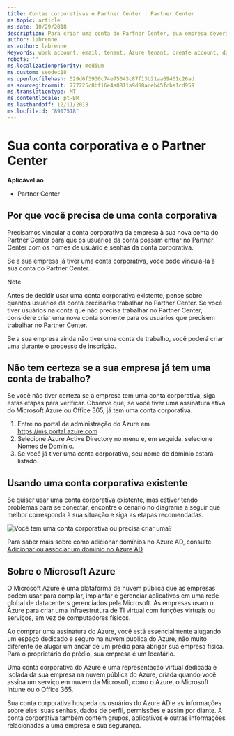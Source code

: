 ```yaml
---
title: Contas corporativas e Partner Center | Partner Center
ms.topic: article
ms.date: 10/29/2018
description: Para criar uma conta do Partner Center, sua empresa deverá ter uma conta de trabalho. Se você tiver uma assinatura ativa do Microsoft Azure ou Office 365, você já tiver uma conta corporativa.
author: labrenne
ms.author: labrenne
Keywords: work account, email, tenant, Azure tenant, create account, domain name
robots: ''
ms.localizationpriority: medium
ms.custom: seodec18
ms.openlocfilehash: 529d6f3930c74e75043c87f13b21aa69461c26ad
ms.sourcegitcommit: 777225c8bf16e4a8811a9d88aceb45fcba1cd959
ms.translationtype: MT
ms.contentlocale: pt-BR
ms.lasthandoff: 12/11/2018
ms.locfileid: "8917518"
---
```

# <a name="your-company-work-account-and-partner-center"></a>Sua conta corporativa e o Partner Center  

**Aplicável ao**

-  Partner Center

## <a name="why-you-need-a-work-account"></a>Por que você precisa de uma conta corporativa

Precisamos vincular a conta corporativa da empresa à sua nova conta do Partner Center para que os usuários da conta possam entrar no Partner Center com os nomes de usuário e senhas da conta corporativa.

Se a sua empresa já tiver uma conta corporativa, você pode vinculá-la à sua conta do Partner Center. 

> [!NOTE]  
>  Antes de decidir usar uma conta corporativa existente, pense sobre quantos usuários da conta precisarão trabalhar no Partner Center. Se você tiver usuários na conta que não precisa trabalhar no Partner Center, considere criar uma nova conta somente para os usuários que precisem trabalhar no Partner Center.

Se a sua empresa ainda não tiver uma conta de trabalho, você poderá criar uma durante o processo de inscrição. 

## <a name="not-sure-if-your-company-already-has-a-work-account"></a>Não tem certeza se a sua empresa já tem uma conta de trabalho?

Se você não tiver certeza se a empresa tem uma conta corporativa, siga estas etapas para verificar. Observe que, se você tiver uma assinatura ativa do Microsoft Azure ou Office 365, já tem uma conta corporativa.
1.  Entre no portal de administração do Azure em https://ms.portal.azure.com
2.  Selecione Azure Active Directory no menu e, em seguida, selecione Nomes de Domínio.
3.  Se você já tiver uma conta corporativa, seu nome de domínio estará listado.

## <a name="using-an-existing-work-account"></a>Usando uma conta corporativa existente

Se quiser usar uma conta corporativa existente, mas estiver tendo problemas para se conectar, encontre o cenário no diagrama a seguir que melhor corresponda à sua situação e siga as etapas recomendadas. 

![Você tem uma conta corporativa ou precisa criar uma?](images/onboardingAADFlow.png)

Para saber mais sobre como adicionar domínios no Azure AD, consulte [Adicionar ou associar um domínio no Azure AD](https://docs.microsoft.com/azure/active-directory/active-directory-add-domain)

## <a name="about-microsoft-azure"></a>Sobre o Microsoft Azure

O Microsoft Azure é uma plataforma de nuvem pública que as empresas podem usar para compilar, implantar e gerenciar aplicativos em uma rede global de datacenters gerenciados pela Microsoft. As empresas usam o Azure para criar uma infraestrutura de TI virtual com funções virtuais ou serviços, em vez de computadores físicos. 

Ao comprar uma assinatura do Azure, você está essencialmente alugando um espaço dedicado e seguro na nuvem pública do Azure, não muito diferente de alugar um andar de um prédio para abrigar sua empresa física. Para o proprietário do prédio, sua empresa é um locatário. 

Uma conta corporativa do Azure é uma representação virtual dedicada e isolada da sua empresa na nuvem pública do Azure, criada quando você assina um serviço em nuvem da Microsoft, como o Azure, o Microsoft Intune ou o Office 365. 

Sua conta corporativa hospeda os usuários do Azure AD e as informações sobre eles: suas senhas, dados de perfil, permissões e assim por diante. A conta corporativa também contém grupos, aplicativos e outras informações relacionadas a uma empresa e sua segurança. 

